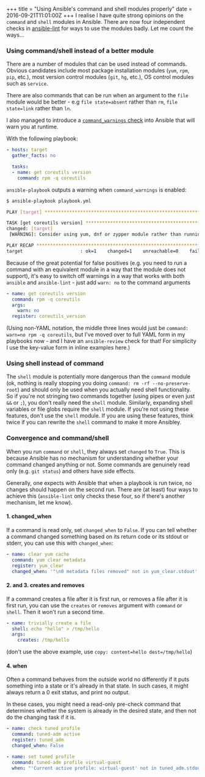 +++
title = "Using Ansible's command and shell modules properly"
date = 2016-09-21T11:01:00Z
+++
I realise I have quite strong opinions on the `command` and
`shell` modules in Ansible. There are now four independent checks in
[ansible-lint](https://github.com/willthames/ansible-lint) for ways to
use the modules badly. Let me count the ways...

### Using command/shell instead of a better module

There are a number of modules that can be used instead of commands.
Obvious candidates include most package installation modules
(`yum`, `rpm`, `pip`, etc.), most version control modules (`git`,
`hg`, etc.), OS control modules such as `service`.

There are also commands that can be run when an argument to the
`file` module would be better - e.g `file state=absent` rather
than `rm`, `file state=link` rather than `ln`.

I also managed
to introduce a [`command_warnings` check](http://docs.ansible.com/ansible/intro_configuration.html#command-warnings)
into Ansible that will warn you at runtime.

With the following playbook:

```yaml
- hosts: target
  gather_facts: no

  tasks:
  - name: get coreutils version
    command: rpm -q coreutils
```

`ansible-playbook` outputs a warning when `command_warnings` is enabled:

```sh
$ ansible-playbook playbook.yml

PLAY [target] ******************************************************************

TASK [get coreutils version] ***************************************************
changed: [target]
 [WARNING]: Consider using yum, dnf or zypper module rather than running rpm

PLAY RECAP *********************************************************************
target                     : ok=1    changed=1    unreachable=0    failed=0
```

Because of the great potential for false positives (e.g. you
need to run a command with an equivalent module in a way that the module
does not support), it's easy to switch off warnings in a way
that works with both `ansible` and `ansible-lint` - just add
`warn: no` to the command arguments

```yaml
- name: get coreutils version
  command: rpm -q coreutils
  args:
    warn: no
  register: coreutils_version
```

(Using non-YAML notation, the middle three lines would just be
`command: warn=no rpm -q coreutils`, but I've moved over to full
YAML form in my playbooks now - and I have an `ansible-review`
check for that! For simplicity I use the key-value form in inline
examples here.)

### Using shell instead of command

The `shell` module is potentially more dangerous than the `command`
module (ok, nothing is really stopping you doing `command: rm -rf --no-preserve-root`)
and should only be used when you actually need shell functionality.
So if you're not stringing two commands together (using pipes or
even just `&&` or `;`), you don't really need the `shell` module.
Similarly, expanding shell variables or file globs require the
`shell` module. If you're not using these features, don't use
the `shell` module. If you are using these features, think twice
if you can rewrite the `shell` command to make it more Ansibley.

### Convergence and command/shell

When you run `command` or `shell`, they always set `changed` to `True`.
This is because Ansible has no mechanism for understanding whether
your command changed anything or not. Some commands are genuinely
read only (e.g. `git status`) and others have side effects. 

Generally, one expects with Ansible that when a playbook is run
twice, no changes should happen on the second run. There are
(at least) four ways to achieve this (`ansible-lint` only checks
these four, so if there's another mechanism, let me know).

#### 1. changed_when

If a command is read only, set `changed_when` to `False`. If you
can tell whether a command changed something based on its return
code or its stdout or stderr, you can use this with `changed_when`:

```yaml
- name: clear yum cache
  command: yum clear metadata
  register: yum_clear
  changed_when: '"\n0 metadata files removed" not in yum_clear.stdout'
```

#### 2. and 3. creates and removes

If a command creates a file after it is first run, or removes a file
after it is first run, you can use the `creates` or `removes` argument
with `command` or `shell`. Then it won't run a second time.

```yaml
- name: trivially create a file
  shell: echo "hello" > /tmp/hello
  args:
    creates: /tmp/hello
```

(don't use the above example, use `copy: content=hello dest=/tmp/hello`)

#### 4. when

Often a command behaves from the outside world no differently if it
puts something into a state or it's already in that state. In such
cases, it might always return a 0 exit status, and print no output.

In these cases, you might need a read-only pre-check command that
determines whether the system is already in the desired state, and
then not do the changing task if it is.

```yaml
- name: check tuned profile
  command: tuned-adm active
  register: tuned_adm
  changed_when: False

- name: set tuned profile
  command: tuned-adm profile virtual-guest
  when: "'Current active profile: virtual-guest' not in tuned_adm.stdout"
```

